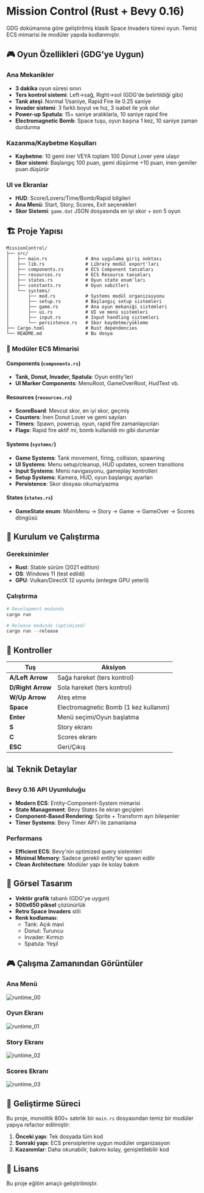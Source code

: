 # Mission Control (Rust + Bevy 0.16)

GDG dokümanına göre geliştirilmiş klasik Space Invaders türevi oyun. Temiz ECS mimarisi ile modüler yapıda kodlanmıştır.

## 🎮 Oyun Özellikleri (GDG'ye Uygun)

### Ana Mekanikler

- **3 dakika** oyun süresi sınırı
- **Ters kontrol sistemi**: Left→sağ, Right→sol (GDG'de belirtildiği gibi)
- **Tank ateşi**: Normal 1/saniye, Rapid Fire ile 0.25 saniye
- **Invader sistemi**: 3 farklı boyut ve hız, 3 isabet ile yok olur
- **Power-up Spatula**: 15+ saniye aralıklarla, 10 saniye rapid fire
- **Electromagnetic Bomb**: Space tuşu, oyun başına 1 kez, 10 saniye zaman durdurma

### Kazanma/Kaybetme Koşulları

- **Kaybetme**: 10 gemi iner VEYA toplam 100 Donut Lover yere ulaşır
- **Skor sistemi**: Başlangıç 100 puan, gemi düşürme +10 puan, inen gemiler puan düşürür

### UI ve Ekranlar

- **HUD**: Score/Lovers/Time/Bomb/Rapid bilgileri
- **Ana Menü**: Start, Story, Scores, Exit seçenekleri
- **Skor Sistemi**: `game.dat` JSON dosyasında en iyi skor + son 5 oyun

## 🏗️ Proje Yapısı

```
MissionControl/
├── src/
│   ├── main.rs              # Ana uygulama giriş noktası
│   ├── lib.rs               # Library modül export'ları
│   ├── components.rs        # ECS Component tanımları
│   ├── resources.rs         # ECS Resource tanımları
│   ├── states.rs            # Oyun state enum'ları
│   ├── constants.rs         # Oyun sabitleri
│   └── systems/
│       ├── mod.rs           # Systems modül organizasyonu
│       ├── setup.rs         # Başlangıç setup sistemleri
│       ├── game.rs          # Ana oyun mekaniği sistemleri
│       ├── ui.rs            # UI ve menü sistemleri
│       ├── input.rs         # Input handling sistemleri
│       └── persistence.rs   # Skor kaydetme/yükleme
├── Cargo.toml               # Rust dependencies
└── README.md                # Bu dosya
```

### 🔧 Modüler ECS Mimarisi

#### Components (`components.rs`)
- **Tank, Donut, Invader, Spatula**: Oyun entity'leri
- **UI Marker Components**: MenuRoot, GameOverRoot, HudText vb.

#### Resources (`resources.rs`)
- **ScoreBoard**: Mevcut skor, en iyi skor, geçmiş
- **Counters**: İnen Donut Lover ve gemi sayıları
- **Timers**: Spawn, powerup, oyun, rapid fire zamanlayıcıları
- **Flags**: Rapid fire aktif mi, bomb kullanıldı mı gibi durumlar

#### Systems (`systems/`)
- **Game Systems**: Tank movement, firing, collision, spawning
- **UI Systems**: Menu setup/cleanup, HUD updates, screen transitions
- **Input Systems**: Menü navigasyonu, gameplay kontrolleri
- **Setup Systems**: Kamera, HUD, oyun başlangıç ayarları
- **Persistence**: Skor dosyası okuma/yazma

#### States (`states.rs`)
- **GameState enum**: MainMenu → Story → Game → GameOver → Scores döngüsü

## 🚀 Kurulum ve Çalıştırma

### Gereksinimler
- **Rust**: Stable sürüm (2021 edition)
- **OS**: Windows 11 (test edildi)
- **GPU**: Vulkan/DirectX 12 uyumlu (entegre GPU yeterli)

### Çalıştırma
```powershell
# Development modunda
cargo run

# Release modunda (optimized)
cargo run --release
```

## 🎯 Kontroller

| Tuş | Aksiyon |
|-----|---------|
| **A/Left Arrow** | Sağa hareket (ters kontrol) |
| **D/Right Arrow** | Sola hareket (ters kontrol) |
| **W/Up Arrow** | Ateş etme |
| **Space** | Electromagnetic Bomb (1 kez kullanım) |
| **Enter** | Menü seçimi/Oyun başlatma |
| **S** | Story ekranı |
| **C** | Scores ekranı |
| **ESC** | Geri/Çıkış |

## 📊 Teknik Detaylar

### Bevy 0.16 API Uyumluluğu
- **Modern ECS**: Entity-Component-System mimarisi
- **State Management**: Bevy States ile ekran geçişleri
- **Component-Based Rendering**: Sprite + Transform ayrı bileşenler
- **Timer Systems**: Bevy Timer API'ı ile zamanlama

### Performans
- **Efficient ECS**: Bevy'nin optimized query sistemleri
- **Minimal Memory**: Sadece gerekli entity'ler spawn edilir
- **Clean Architecture**: Modüler yapı ile kolay bakım

## 🎨 Görsel Tasarım

- **Vektör grafik** tabanlı (GDG'ye uygun)
- **500x650 piksel** çözünürlük
- **Retro Space Invaders** stili
- **Renk kodlaması**: 
  - Tank: Açık mavi
  - Donut: Turuncu  
  - Invader: Kırmızı
  - Spatula: Yeşil

## 🎮 Çalışma Zamanından Görüntüler

### Ana Menü
![runtime_00](runtime_00.png)

### Oyun Ekranı
![runtime_01](runtime_01.png)

### Story Ekranı
![runtime_02](runtime_02.png)

### Scores Ekranı
![runtime_03](runtime_03.png)

## 🔄 Geliştirme Süreci

Bu proje, monolitik 800+ satırlık bir `main.rs` dosyasından temiz bir modüler yapıya refactor edilmiştir:

1. **Önceki yapı**: Tek dosyada tüm kod
2. **Sonraki yapı**: ECS prensiplerine uygun modüler organizasyon
3. **Kazanımlar**: Daha okunabilir, bakımı kolay, genişletilebilir kod

## 📝 Lisans

Bu proje eğitim amaçlı geliştirilmiştir.
